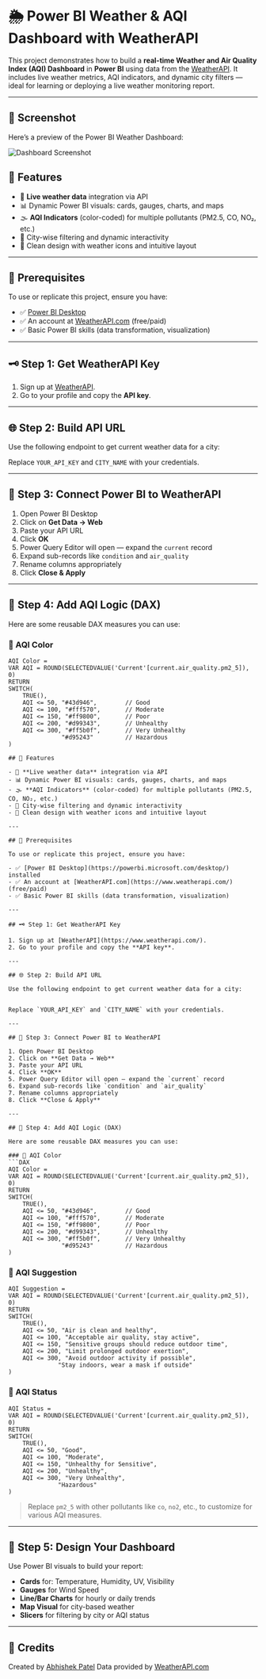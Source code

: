 # 🌦️ Power BI Weather & AQI Dashboard with WeatherAPI

This project demonstrates how to build a **real-time Weather and Air Quality Index (AQI) Dashboard** in **Power BI** using data from the [WeatherAPI](https://www.weatherapi.com/). It includes live weather metrics, AQI indicators, and dynamic city filters — ideal for learning or deploying a live weather monitoring report.

---

## 📸 Screenshot

Here’s a preview of the Power BI Weather Dashboard:

![Dashboard Screenshot](screenshots/dashboard-preview.png)



## 📌 Features

- 🔄 **Live weather data** integration via API  
- 📊 Dynamic Power BI visuals: cards, gauges, charts, and maps  
- 🌫️ **AQI Indicators** (color-coded) for multiple pollutants (PM2.5, CO, NO₂, etc.)  
- 📍 City-wise filtering and dynamic interactivity  
- 🎨 Clean design with weather icons and intuitive layout  

---

## 🔧 Prerequisites

To use or replicate this project, ensure you have:

- ✅ [Power BI Desktop](https://app.powerbi.com/groups/me/reports/1a283fdf-8bdf-47dc-9af7-0413840e76f8/7f5b1b168225399960d0?experience=power-bi)
- ✅ An account at [WeatherAPI.com](https://www.weatherapi.com/) (free/paid)  
- ✅ Basic Power BI skills (data transformation, visualization)  

---

## 🗝️ Step 1: Get WeatherAPI Key

1. Sign up at [WeatherAPI](https://www.weatherapi.com/).
2. Go to your profile and copy the **API key**.

---

## 🌐 Step 2: Build API URL

Use the following endpoint to get current weather data for a city:


Replace `YOUR_API_KEY` and `CITY_NAME` with your credentials.

---

## 🔌 Step 3: Connect Power BI to WeatherAPI

1. Open Power BI Desktop  
2. Click on **Get Data → Web**  
3. Paste your API URL  
4. Click **OK**  
5. Power Query Editor will open — expand the `current` record  
6. Expand sub-records like `condition` and `air_quality`  
7. Rename columns appropriately  
8. Click **Close & Apply**

---

## 🧠 Step 4: Add AQI Logic (DAX)

Here are some reusable DAX measures you can use:

### 🎨 AQI Color
```DAX
AQI Color = 
VAR AQI = ROUND(SELECTEDVALUE('Current'[current.air_quality.pm2_5]), 0)
RETURN
SWITCH(
    TRUE(),
    AQI <= 50, "#43d946",        // Good
    AQI <= 100, "#fff570",       // Moderate
    AQI <= 150, "#ff9800",       // Poor
    AQI <= 200, "#d99343",       // Unhealthy
    AQI <= 300, "#ff5b0f",       // Very Unhealthy
               "#d95243"         // Hazardous
)

## 📌 Features

- 🔄 **Live weather data** integration via API  
- 📊 Dynamic Power BI visuals: cards, gauges, charts, and maps  
- 🌫️ **AQI Indicators** (color-coded) for multiple pollutants (PM2.5, CO, NO₂, etc.)  
- 📍 City-wise filtering and dynamic interactivity  
- 🎨 Clean design with weather icons and intuitive layout  

---

## 🔧 Prerequisites

To use or replicate this project, ensure you have:

- ✅ [Power BI Desktop](https://powerbi.microsoft.com/desktop/) installed  
- ✅ An account at [WeatherAPI.com](https://www.weatherapi.com/) (free/paid)  
- ✅ Basic Power BI skills (data transformation, visualization)  

---

## 🗝️ Step 1: Get WeatherAPI Key

1. Sign up at [WeatherAPI](https://www.weatherapi.com/).
2. Go to your profile and copy the **API key**.

---

## 🌐 Step 2: Build API URL

Use the following endpoint to get current weather data for a city:


Replace `YOUR_API_KEY` and `CITY_NAME` with your credentials.

---

## 🔌 Step 3: Connect Power BI to WeatherAPI

1. Open Power BI Desktop  
2. Click on **Get Data → Web**  
3. Paste your API URL  
4. Click **OK**  
5. Power Query Editor will open — expand the `current` record  
6. Expand sub-records like `condition` and `air_quality`  
7. Rename columns appropriately  
8. Click **Close & Apply**

---

## 🧠 Step 4: Add AQI Logic (DAX)

Here are some reusable DAX measures you can use:

### 🎨 AQI Color
```DAX
AQI Color = 
VAR AQI = ROUND(SELECTEDVALUE('Current'[current.air_quality.pm2_5]), 0)
RETURN
SWITCH(
    TRUE(),
    AQI <= 50, "#43d946",        // Good
    AQI <= 100, "#fff570",       // Moderate
    AQI <= 150, "#ff9800",       // Poor
    AQI <= 200, "#d99343",       // Unhealthy
    AQI <= 300, "#ff5b0f",       // Very Unhealthy
               "#d95243"         // Hazardous
)
````

### 🧾 AQI Suggestion

```DAX
AQI Suggestion = 
VAR AQI = ROUND(SELECTEDVALUE('Current'[current.air_quality.pm2_5]), 0)
RETURN
SWITCH(
    TRUE(),
    AQI <= 50, "Air is clean and healthy",
    AQI <= 100, "Acceptable air quality, stay active",
    AQI <= 150, "Sensitive groups should reduce outdoor time",
    AQI <= 200, "Limit prolonged outdoor exertion",
    AQI <= 300, "Avoid outdoor activity if possible",
              "Stay indoors, wear a mask if outside"
)
```

### 🚦 AQI Status

```DAX
AQI Status = 
VAR AQI = ROUND(SELECTEDVALUE('Current'[current.air_quality.pm2_5]), 0)
RETURN
SWITCH(
    TRUE(),
    AQI <= 50, "Good",
    AQI <= 100, "Moderate",
    AQI <= 150, "Unhealthy for Sensitive",
    AQI <= 200, "Unhealthy",
    AQI <= 300, "Very Unhealthy",
              "Hazardous"
)
```

> Replace `pm2_5` with other pollutants like `co`, `no2`, etc., to customize for various AQI measures.

---

## 🧱 Step 5: Design Your Dashboard

Use Power BI visuals to build your report:

* **Cards** for: Temperature, Humidity, UV, Visibility
* **Gauges** for Wind Speed
* **Line/Bar Charts** for hourly or daily trends
* **Map Visual** for city-based weather
* **Slicers** for filtering by city or AQI status

---

## 🙌 Credits

Created by [Abhishek Patel](https://github.com/AbhishekPatelAP)
Data provided by [WeatherAPI.com](https://www.weatherapi.com/)


